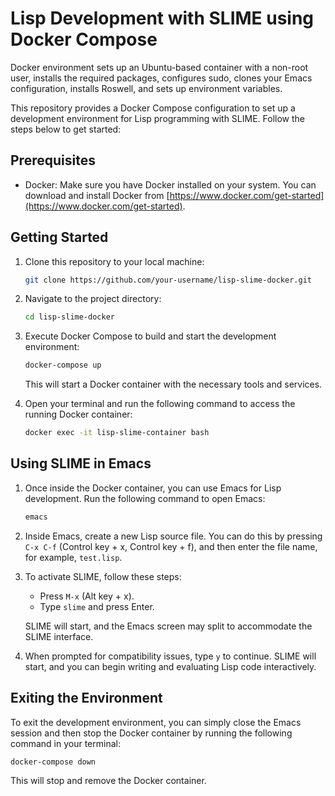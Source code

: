 # Lisp Development with SLIME using Docker Compose

 Docker environment sets up an Ubuntu-based container with a non-root user, installs the required packages, configures sudo, clones your Emacs configuration, installs Roswell, and sets up environment variables. 

This repository provides a Docker Compose configuration to set up a development environment for Lisp programming with SLIME. Follow the steps below to get started:

## Prerequisites

- Docker: Make sure you have Docker installed on your system. You can download and install Docker from [https://www.docker.com/get-started](https://www.docker.com/get-started).

## Getting Started

1. Clone this repository to your local machine:

   ```bash
   git clone https://github.com/your-username/lisp-slime-docker.git
   ```

2. Navigate to the project directory:

   ```bash
   cd lisp-slime-docker
   ```

3. Execute Docker Compose to build and start the development environment:

   ```bash
   docker-compose up
   ```

   This will start a Docker container with the necessary tools and services.

4. Open your terminal and run the following command to access the running Docker container:

   ```bash
   docker exec -it lisp-slime-container bash
   ```

## Using SLIME in Emacs

1. Once inside the Docker container, you can use Emacs for Lisp development. Run the following command to open Emacs:

   ```bash
   emacs
   ```

2. Inside Emacs, create a new Lisp source file. You can do this by pressing `C-x C-f` (Control key + x, Control key + f), and then enter the file name, for example, `test.lisp`.

3. To activate SLIME, follow these steps:

   - Press `M-x` (Alt key + x).
   - Type `slime` and press Enter.

   SLIME will start, and the Emacs screen may split to accommodate the SLIME interface.

4. When prompted for compatibility issues, type `y` to continue. SLIME will start, and you can begin writing and evaluating Lisp code interactively.

## Exiting the Environment

To exit the development environment, you can simply close the Emacs session and then stop the Docker container by running the following command in your terminal:

```bash
docker-compose down
```

This will stop and remove the Docker container.
